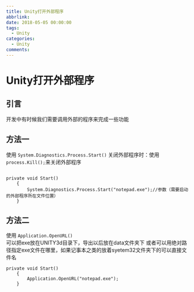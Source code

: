 ```yaml
---
title: Unity打开外部程序
abbrlink: 
date: 2018-05-05 00:00:00
tags: 
  - Unity
categories:
  - Unity
comments:
---
```


# Unity打开外部程序

## 引言
开发中有时候我们需要调用外部的程序来完成一些功能  

## 方法一
使用 `System.Diagnostics.Process.Start()`
关闭外部程序时：使用 `process.Kill();`来关闭外部程序
```

private void Start()
    {
        System.Diagnostics.Process.Start("notepad.exe");//参数（需要启动的外部程序所在文件位置）
    }

```
## 方法二
使用 `Application.OpenURL()`  
 可以把exe放在UNITY3d目录下，导出以后放在data文件夹下
或者可以用绝对路径指定exe文件在哪里，如果记事本之类的放着syetem32文件夹下的可以直接文件名
```
private void Start()
    {
        Application.OpenURL("notepad.exe");
    }

```